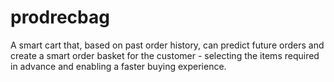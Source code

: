 # prodrecbag
A smart cart that, based on past order history, can predict future orders and create a smart order basket for the customer - selecting the items required in advance and enabling a faster buying experience.
